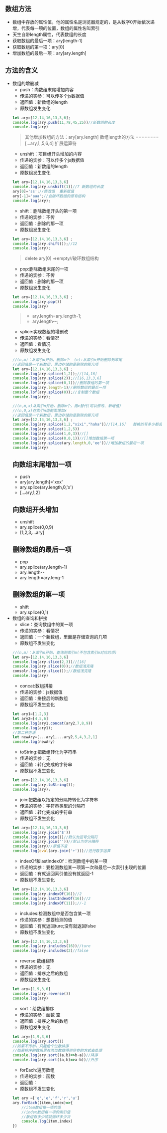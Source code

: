 ## 数组方法
- 数组中存放的属性值，他的属性名是浏览器规定的，是从数字0开始依次递增，代表每一项的位置，数组的属性名叫索引
- 天生自带length属性，代表数组的长度
- 获取数组的最后一项：ary[length-1]
- 获取数组的第一项：ary[0]
- 增加数组的最后一项：ary[ary.length]
## 方法的含义
- 数组的增删减
    - push：向数组末尾增加内容
    - 传递的实参：可以传多个js数据值
    - 返回值：新数组的length
    - 原数组发生变化
    ```js
    let ary=[12,14,16,13,3,6];
    console.log(ary.push(11,78,45,25))//新数组的长度
    console.log(ary)
    ```
    >其他增加数组的方法：ary[ary.length]  数组length的方法   ========[...ary,1,,5,6,4]  扩展运算符
    - unshift：项目组开头增加的内容
    - 传递的实参：可以传多个js数据值
    - 返回值：新数组的length
    - 原数组发生变化
    ```js
    let ary=[12,14,16,13,3,6] 
    console.log(ary.unshift(1))//7 新数组的长度
    ary[0]='ss';//修改值  重新赋值
    ary[-1]='aaa';//会破坏数组的原有结构
    console.log(ary);
    ```
    - shift：删除数组开头的第一项
    - 传递的实参：不传
    - 返回值：删除的那一项
    - 原数组发生变化
    ```js
    let ary=[12,14,16,13,3,6] ;
    console.log(ary.shift());//12
    console.log(ary);
    ```
    >delete ary[0] =>empty//破环数组结构
    - pop:删除数组末尾的一项
    - 传递的实参：不传
    - 返回值：删除的那一项
    - 原数组发生变化
    ```js
    let ary=[12,14,16,13,3,6] ;
    console.log(ary.pop())
    console.log(ary)
    ```
    >- ary.length=ary.length-1;
    >- ary.length--;
    - splice:实现数组的增删改
    - 传递的实参：看情况
    - 返回值：看情况
    - 原数组发生变化
    ```js
    //(n,m)：从索引n开始，删除m个  (n):从索引n开始删除到末尾
    //返回值是一个新数组，里边存储的是删除的那几项
    let ary=[12,14,16,13,3,6] ;
    console.log(ary.splice(1,2));//[14,16]
    console.log(ary.splice(2));//[16,13,3,6]
    console.log(ary.splice(0,1))//删除数组的第一项
    console.log(ary.length-1)//删除数组的最后一项
    console.lof(ary.splice(0));//复制整个数组
    console.log(ary);
    ```
    ```js
    //(n,m,x)从索引n开始，删除m个，用x替代(可以修改、新增值)
    //(n,0,x)在索引n值前面增加x
    //返回值是一个新数组，里边存储的是删除的那几项
    let ary=[12,14,16,13,3,6] ;
    console.log(ary.splice(1,2,"xixi","haha"))//[14,16]   替换的写多少都会显示出多少
    console.log(ary.solice(1,2,5))
    console.log(ary.splice(1,0,3))//[]
    console.log(ary.splice(0,0,1))//[]增加数组第一项
    console.log(ary.splice(ary.length,0,'ee'))//增加数组的最后一项
    console.log(ary)
    ```
    ## 向数组末尾增加一项
    - push
    - ary[ary.length]='xxx'
    - ary.splice(ary.length,0,'x')
    - [...ary,1,2]
    ## 向数组开头增加
    - unshift
    - ary.splice(0,0,9)
    - [1,2,3,...ary]
    ## 删除数组的最后一项
    - pop
    - ary.splice(ary.length-1)
    - ary.length--
    - ary.length=ary.leng-1
    ## 删除数组的第一项
    - shift
    - ary.splice(0,1)
- 数组的查询和拼接
    - slice：查询数组中的某一项
    - 传递的实参：看情况
    - 返回值：一个新数组，里面是存储查询的几项
    - 原数组不发生变化
    ```js
    //(n,m)：从索引n开始，查询到索引m(不包含索引m对应的项)
    let ary=[12,14,16,13,3,6]
    console.log(ary.slice(2,3))//[16]
    console.log(ary.slice(0));//数组浅克隆
    consolr.log(ary.slice());//数组浅克隆
    console.log(ary)
    ```
    - concat:数组拼接
    - 传递的实参：js数据值
    - 返回值：拼接后的新数组
    - 原数组不发生变化
    ```js
    let ary1=[1,2,3]
    let ary2=[4,5,6]
    console.log(ary1.concat(ary2,7,8,9))
    console.log(ary1);
    //第二种方法
    let newAry=[...ary1,...ary2,5,4,3,2,1]
    console.log(newAry)
    ```
    - toString:把数组转化为字符串  
    - 传递的实参：无
    - 返回值：转化完成的字符串
    - 原数组不发生变化
    ```js
    let ary=[12,14,16,13,3,6]
    console.log(ary.toString());
    console.log(ary);
    ```
    - join:把数组以指定的分隔符转化为字符串
    - 传递的实参：字符串类型的分隔符
    - 返回值：转化完成的字符串
    - 原数组不发生变化
    ```js
    let ary=[12,14,16,13,3,6]
    console.log(ary.join('$'))
    console.log(ary.join())//默认为逗号分隔符
    console.log(ary.join(''))//默认为空分隔符
    console.log(ary)//原值不变
    console.log(eval(ary.join('+')))//进行数字运算
    ```
    - indexOf和lastIndexOf：检测数组中的某一项
    - 传递的实参：要检测数组某一项第一次和最后一次索引出现的位置
    - 返回值：有就返回索引值没有就返回-1
    - 原数组不发生变化
    ```js
    let ary=[12,14,16,13,3,6]
    console.log(ary.indexOf(16))//2
    console.log(ary.lastIndexOf(16))//2
    console.log(ary.indexOf(11));//-1
    ```
    - includes:检测数组中是否包含某一项
    - 传递的实参：想要检测的值
    - 返回值：有就返回ture;没有就返回false
    - 原数组不发生变化
    ```js
    let ary=[12,14,16,13,3,6]
    console.log(ary.includes(16))//ture
    console.log(ary.includes(2)//false
    ```
    - reverse:数组翻转
    - 传递的实参：无
    - 返回值：排序之后的数组
    - 原数组发生变化
    ```js
    let ary=[1,9,3,6]
    console.log(ary.reverse())
    console.log(ary)
    ```
    - sort：给数组排序
    - 传递的实参：函数 空
    - 返回值：排序之后的数组
    - 原数组发生变化
    ```js
    let ary=[1,9,3,6]
    console.log(ary.sort())
    //如果不传参，只能给个位数排序
    //如果排序的数组里有两位数就得用传参的方式去处理
    console.log(ary.sort((a,b)=>b-a))//降序
    console.log(ary.sort((a,b)=>a-b))//升序
    ```
    - forEach:遍历数组
    - 传递的实参：函数 
    - 返回值：
    - 原数组不发生变化
    ```js
    let ary =['q','e','f','r','u']
    ary.forEach((item,index)=>{
        //item数组每一项的值
        //index数组每一项的索引值
        //数组有多少项就循环多少次
        console.log(item,index)
    })
    ```